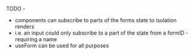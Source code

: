 TODO -
- components can subscribe to parts of the forms state to isolation renders
- i.e. an input could only subscribe to a part of the state from a formID - requiring a name
- useForm can be used for all purposes
